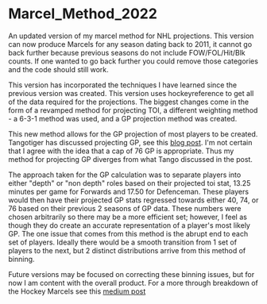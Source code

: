 # Marcel_Method_2022

An updated version of my marcel method for NHL projections. This version can now produce Marcels for any season dating back to 2011, it cannot go back further because
previous seasons do not include FOW/FOL/Hit/Blk counts. If one wanted to go back further you could remove those categories and the code should still work.

This version has incorporated the techniques I have learned since the previous version was created. This version uses hockeyreference to get all of the data
required for the projections. The biggest changes come in the form of a revamped method for projecting TOI, a different weighting method - a 6-3-1 method was used, and a GP projection method was created.

This new method allows for the GP projection of most players to be created. Tangotiger has discussed projecting GP, see this [blog post](http://tangotiger.net/NHL_forecast.html). I'm not certain that I agree with the idea that a cap of 76 GP is appropriate. Thus my method for projecting GP diverges from what Tango discussed in the post.

The approach taken for the GP calculation was to separate players into either "depth" or "non depth" roles based on their projected toi stat, 13.25 minutes per game for Forwards and 17.50 for Defenceman. These players would then have their projected GP stats regressed towards either 40, 74, or 76 based on their previous 2 seasons of GP data. These numbers were chosen arbitrarily so there may be a more efficient set; however, I feel as though they do create an accurate representation of a player's most likely GP. The one issue that comes from this method is the abrupt end to each set of players. Ideally there would be a smooth transition from 1 set of players to the next, but 2 distinct distributions arrive from this method of binning.

Future versions may be focused on correcting these binning issues, but for now I am content with the overall product. For a more through breakdown of the Hockey Marcels see this [medium post](https://medium.com/@datsyuktozetterbergb/the-hockey-marcels-version-2-0-2ef1b974ea88)

